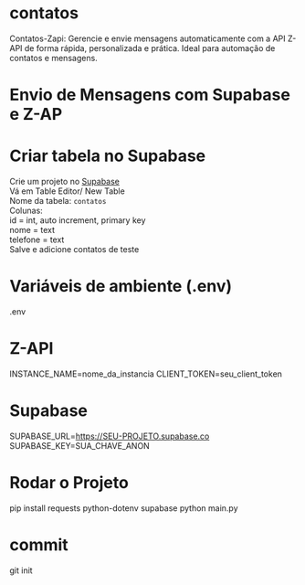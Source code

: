 # contatos
Contatos-Zapi: Gerencie e envie mensagens automaticamente com a API Z-API de forma rápida, personalizada e prática. Ideal para automação de contatos e mensagens.
# Envio de Mensagens com Supabase e Z-AP
# Criar tabela no Supabase
 Crie um projeto no [Supabase](https://supabase.com/)  
 Vá em Table Editor/ New Table  
 Nome da tabela: `contatos`  
 Colunas:  
   id = int, auto increment, primary key  
  nome = text  
  telefone = text  
  Salve e adicione contatos de teste

# Variáveis de ambiente (.env)
.env
# Z-API
INSTANCE_NAME=nome_da_instancia
CLIENT_TOKEN=seu_client_token

# Supabase
SUPABASE_URL=https://SEU-PROJETO.supabase.co
SUPABASE_KEY=SUA_CHAVE_ANON

# Rodar o Projeto
pip install requests python-dotenv supabase
python main.py

# commit
git init 
